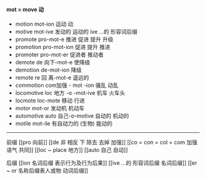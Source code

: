 #### mot = move 动

- motion mot-ion 运动 动
- motive mot-ive 发动的 运动的 ive ...的 形容词后缀
- promote pro-mot-e 推进 促进 提升 升级
- promotion pro-mot-ion 促进 提升 推进 
- promoter pro-mot-er 促进者  推动者
- demote de 向下-mot-e 使降级
- demotion de-mot-ion 降级
- remote re 回 离-mot-e 遥远的
- commotion com加强 - mot -ion 骚乱 动乱
- locomotive loc 地方 -o -mot-ive 机车 火车头
- locmote loc-mote 移动 行进
- motor mot-or 发动机 机动车
- automotive auto 自己-o-motive  自动的 机动的
- motile mot-ile 有自动力的 (生物) 能动的

---
前缀 
[[pro 向前]]
[[de   非 相反 下 除去 去掉 加强]]
[[co = con  = col = com  加强语气 共同]]
[[loc  ~ place 地方]]
[[auto  自己  自动]]

后缀
[[ion  名词后缀 表示行为及行为后果]]
[[ive ...的 形容词后缀 名词后缀]]
[[er  ~ or 名称后缀表人或物 动词后缀]]

